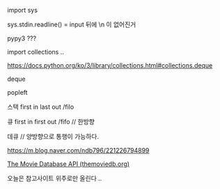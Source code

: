 import sys 

sys.stdin.readline() = input 뒤에 \n 이 없어진거

pypy3 ???

import collections ..

 https://docs.python.org/ko/3/library/collections.html#collections.deque

deque 

popleft 

스택 first in last out  /filo

큐 first in first out /fifo // 한방향

데큐 // 양방향으로 통행이 가능하다. 

https://m.blog.naver.com/ndb796/221226794899

[The Movie Database API (themoviedb.org)](https://developers.themoviedb.org/3/movies/get-movie-credits)

오늘은 참고사이트 위주로만 올린다 .. 



